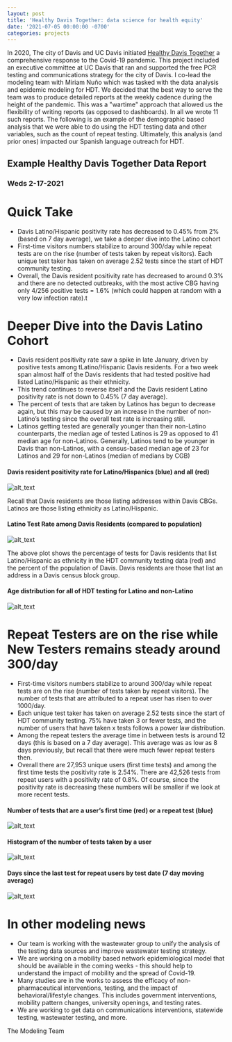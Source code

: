 ```yaml
---
layout: post
title: 'Healthy Davis Together: data science for health equity'
date: '2021-07-05 00:00:00 -0700'
categories: projects
---
```


In 2020, The city of Davis and UC Davis initiated [Healthy Davis Together](http://healthydavistogether.org) a comprehensive response to the Covid-19 pandemic.
This project included an executive committee at UC Davis that ran and supported the free PCR testing and communications strategy for the city of Davis.
I co-lead the modeling team with Miriam Nu&ntilde;o which was tasked with the data analysis and epidemic modeling for HDT.
We decided that the best way to serve the team was to produce detailed reports at the weekly cadence during the height of the pandemic.
This was a "wartime" approach that allowed us the flexibility of writing reports (as opposed to dashboards).
In all we wrote 11 such reports.
The following is an example of the demographic based analysis that we were able to do using the HDT testing data and other variables, such as the count of repeat testing.
Ultimately, this analysis (and prior ones) impacted our Spanish language outreach for HDT.


## Example Healthy Davis Together Data Report
### Weds 2-17-2021

# Quick Take

* Davis Latino/Hispanic positivity rate has decreased to 0.45% from 2% (based on 7 day average), we take a deeper dive into the Latino cohort  
* First-time visitors numbers stabilize to around 300/day while repeat tests are on the rise (number of tests taken by repeat visitors).  Each unique test taker has taken on average 2.52 tests since the start of HDT community testing.
* Overall, the Davis resident positivity rate has decreased to around 0.3% and there are no detected outbreaks, with the most active CBG having only 4/256 positive tests = 1.6% (which could happen at random with a very low infection rate).t


# Deeper Dive into the Davis Latino Cohort



* Davis resident positivity rate saw a spike in late January, driven by positive tests among tLatino/Hispanic Davis residents.  For a two week span almost half of the Davis residents that had tested positive had listed Latino/Hispanic as their ethnicity.
* This trend continues to reverse itself and the Davis resident Latino positivity rate is not down to 0.45% (7 day average). 
* The percent of tests that are taken by Latinos has begun to decrease again, but this may be caused by an increase in the number of non-Latino’s testing since the overall test rate is increasing still.
* Latinos getting tested are generally younger than their non-Latino counterparts, the median age of tested Latinos is 29 as opposed to 41 median age for non-Latinos.  Generally, Latinos tend to be younger in Davis than non-Latinos, with a census-based median age of 23 for Latinos and 29 for non-Latinos (median of medians by CGB)


#### Davis resident positivity rate for Latino/Hispanics (blue) and all (red)


![alt_text](/images/hdt_images/image1.png "image_tooltip")


Recall that Davis residents are those listing addresses within Davis CBGs.  Latinos are those listing ethnicity as Latino/Hispanic.


#### Latino Test Rate among Davis Residents (compared to population)


![alt_text](/images/hdt_images/image3.png "image_tooltip")


The above plot shows the percentage of tests for Davis residents that list Latino/Hispanic as ethnicity in the HDT community testing data (red) and the percent of the population of Davis.  Davis residents are those that list an address in a Davis census block group.


#### Age distribution for all of HDT testing for Latino and non-Latino

![alt_text](/images/hdt_images/image6.png "image_tooltip")

# Repeat Testers are on the rise while New Testers remains steady around 300/day

* First-time visitors numbers stabilize to around 300/day while repeat tests are on the rise (number of tests taken by repeat visitors).  The number of tests that are attributed to a repeat user has risen to over 1000/day.
* Each unique test taker has taken on average 2.52 tests since the start of HDT community testing.  75% have taken 3 or fewer tests, and the number of users that have taken x tests follows a power law distribution.
* Among the repeat testers the average time in between tests is around 12 days (this is based on a 7 day average).  This average was as low as 8 days previously, but recall that there were much fewer repeat testers then.
* Overall there are 27,953 unique users (first time tests) and among the first time tests the positivity rate is 2.54%.  There are 42,526 tests from repeat users with a positivity rate of 0.8%.  Of course, since the positivity rate is decreasing these numbers will be smaller if we look at more recent tests.


####  Number of tests that are a user’s first time (red) or a repeat test (blue)

![alt_text](/images/hdt_images/image2.png "image_tooltip")

#### Histogram of the number of tests taken by a user

![alt_text](/images/hdt_images/image4.png "image_tooltip")

#### Days since the last test for repeat users by test date (7 day moving average)

![alt_text](/images/hdt_images/image5.png "image_tooltip")

# In other modeling news

* Our team is working with the wastewater group to unify the analysis of the testing data sources and improve wastewater testing strategy.
* We are working on a mobility based network epidemiological model that should be available in the coming weeks - this should help to understand the impact of mobility and the spread of Covid-19.
* Many studies are in the works to assess the efficacy of non-pharmaceutical interventions, testing, and the impact of behavioral/lifestyle changes.  This includes government interventions, mobility pattern changes, university openings, and testing rates.
* We are working to get data on communications interventions, statewide testing, wastewater testing, and more.

The Modeling Team
